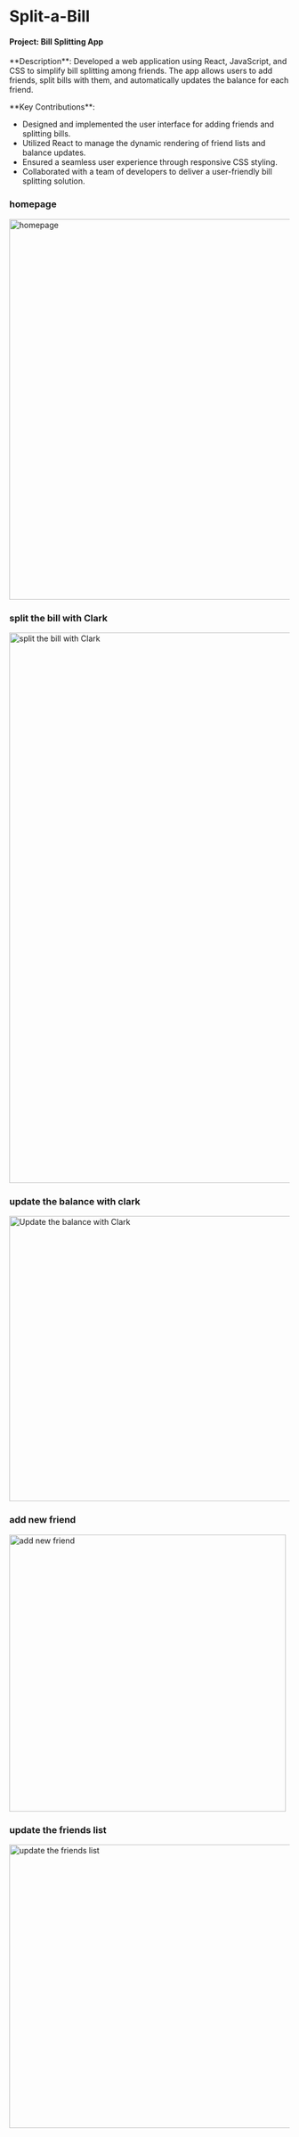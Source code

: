 # Split-a-Bill
<h4>Project: Bill Splitting App</h4>
<p>**Description**: Developed a web application using React, JavaScript, and CSS to simplify bill splitting among friends. The app allows users to add friends, split bills with them, and automatically updates the balance for each friend.</p>

<p>**Key Contributions**:</p>
<ul>
<li>Designed and implemented the user interface for adding friends and splitting bills.</li>
<li>Utilized React to manage the dynamic rendering of friend lists and balance updates.</li>
<li>Ensured a seamless user experience through responsive CSS styling.</li>
<li>Collaborated with a team of developers to deliver a user-friendly bill splitting solution.</li>
</ul>

<h3>homepage</h3>

<img width="683" alt="homepage" src="https://github.com/beibeiL123/Split-a-Bill/assets/91214811/2d40671f-36d1-4558-9690-3cfc1faea99b">
<h3>split the bill with Clark</h3>
<img width="988" alt="split the bill with Clark" src="https://github.com/beibeiL123/Split-a-Bill/assets/91214811/5723d560-fdd0-42c8-9d69-7c2f33a210cb">
<h3>update the balance with clark</h3>
<img width="512" alt="Update the balance with Clark" src="https://github.com/beibeiL123/Split-a-Bill/assets/91214811/22b93b48-be5c-4f0a-b63b-62ce937df31a">
<h3>add new friend</h3>
<img width="497" alt="add new friend" src="https://github.com/beibeiL123/Split-a-Bill/assets/91214811/35118034-f60c-4c8f-b9e9-4342d4b81ba0">
<h3>update the friends list</h3>
<img width="509" alt="update the friends list" src="https://github.com/beibeiL123/Split-a-Bill/assets/91214811/5a270667-c7c2-43ec-b6ac-e6534526f50c">
